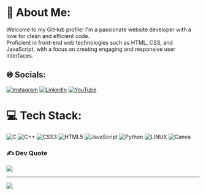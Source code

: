 # 💫 About Me:
Welcome to my GitHub profile! I'm a passionate website developer with a love for clean and efficient code.<br>Proficient in front-end web technologies such as HTML, CSS, and JavaScript, with a focus on creating engaging and responsive user interfaces.


## 🌐 Socials:
[![Instagram](https://img.shields.io/badge/Instagram-%23E4405F.svg?logo=Instagram&logoColor=white)](https://instagram.com/toxic.rohan_) [![LinkedIn](https://img.shields.io/badge/LinkedIn-%230077B5.svg?logo=linkedin&logoColor=white)](https://linkedin.com/in/connect-rohankumr) [![YouTube](https://img.shields.io/badge/YouTube-%23FF0000.svg?logo=YouTube&logoColor=white)](https://youtube.com/@whatthefactbuddy) 

# 💻 Tech Stack:
![C](https://img.shields.io/badge/c-%2300599C.svg?style=for-the-badge&logo=c&logoColor=white) ![C++](https://img.shields.io/badge/c++-%2300599C.svg?style=for-the-badge&logo=c%2B%2B&logoColor=white) ![CSS3](https://img.shields.io/badge/css3-%231572B6.svg?style=for-the-badge&logo=css3&logoColor=white) ![HTML5](https://img.shields.io/badge/html5-%23E34F26.svg?style=for-the-badge&logo=html5&logoColor=white) ![JavaScript](https://img.shields.io/badge/javascript-%23323330.svg?style=for-the-badge&logo=javascript&logoColor=%23F7DF1E) ![Python](https://img.shields.io/badge/python-3670A0?style=for-the-badge&logo=python&logoColor=ffdd54) ![LINUX](https://img.shields.io/badge/Linux-FCC624?style=for-the-badge&logo=linux&logoColor=black) ![Canva](https://img.shields.io/badge/Canva-%2300C4CC.svg?style=for-the-badge&logo=Canva&logoColor=white)



### ✍️ Dev Quote
![](https://quotes-github-readme.vercel.app/api?type=horizontal&theme=radical)



---
[![](https://visitcount.itsvg.in/api?id=rinkitrk&icon=0&color=0)](https://visitcount.itsvg.in)

<!-- Proudly created with GPRM ( https://gprm.itsvg.in ) -->
